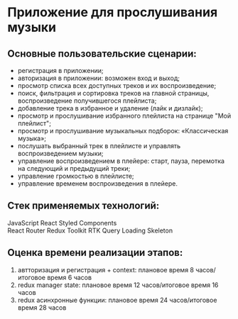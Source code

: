 # Приложение для прослушивания музыки

## Основные пользовательские сценарии:

- регистрация в приложении;
- авторизация в приложении: возможен вход и выход;
- просмотр списка всех доступных треков и их воспроизведение;
- поиск, фильтрация и сортировка треков на главной страницы, воспроизведение получившегося плейлиста;
- добавление трека в избранное и удаление (лайк и дизлайк);
- просмотр и прослушивание избранного плейлиста на странице "Мой плейлист";
- просмотр и прослушивание музыкальных подборок: «Классическая музыка»;
- послушать выбранный трек в плейлисте и управлять воспроизведением музыки;
- управление воспроизведением в плейере: старт, пауза, перемотка на следующий и предыдущий треки;
- управление громкостью в плейлисте;
- управление временем воспроизведения в плейере.

## Стек применяемых технологий:
JavaScript
React
Styled Components  
React Router
Redux Toolkit
RTK Query
Loading Skeleton

## Оценка времени реализации этапов:

1. автторизация и регистрация + context: плановое время 8 часов/итоговое время 6 часов
2. redux manager state: плановое время 12 часов/итоговое время 16 часов
3. redux асинхронные функции: плановое время 24 часов/итоговое время 28 часов
